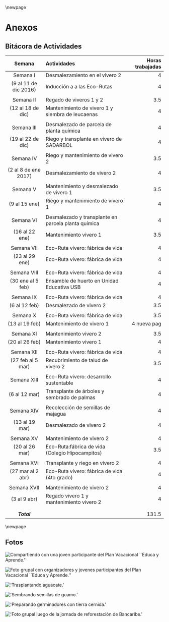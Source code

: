 \newpage

# Anexos

## Bitácora de Actividades

|        Semana        | Actividades                                           | Horas trabajadas |
|:--------------------:|:------------------------------------------------------|-----------------:|
| Semana I             | Desmalezamiento en el vivero 2                        | 4                |
| (9 al 11 de dic 2016)| Inducción a a las Eco-Rutas                           | 4                |
|                      |                                                       |                  |
| Semana II            | Regado de viveros 1 y 2                               | 3.5              |
| (12 al 18 de dic)    | Mantenimiento de vivero 1 y siembra de leucaenas      | 4                |
|                      |                                                       |                  |
| Semana III           | Desmalezado de parcela de planta química              | 4                |
| (19 al 22 de dic)    | Riego y transplante en vivero de SADARBOL             | 4                |
|                      |                                                       |                  |
| Semana IV            | Riego y mantenimiento de vivero 2                     | 3.5              |
| (2 al 8 de ene 2017) | Desmalezamiento de vivero 2                           | 4                |
|                      |                                                       |                  |
| Semana V             | Mantenimiento y desmalezado de vivero 1               | 3.5              |
| (9 al 15 ene)        | Riego y mantenimiento de vivero 1                     | 4                |
|                      |                                                       |                  |
| Semana VI            | Desmalezado y transplante en parcela planta química   | 4                |
| (16 al 22 ene)       | Mantenimiento vivero 1                                | 3.5              |
|                      |                                                       |                  |
| Semana VII           | Eco-Ruta vivero: fábrica de vida                      | 4                |
| (23 al 29 ene)       | Eco-Ruta vivero: fábrica de vida                      | 4                |
|                      |                                                       |                  |
| Semana VIII          | Eco-Ruta vivero: fábrica de vida                      | 4                |
| (30 ene al 5 feb)    | Ensamble de huerto en Unidad Educativa USB            | 4                |
|                      |                                                       |                  |
| Semana IX            | Eco-Ruta vivero: fábrica de vida                      | 4                |
| (6 al 12 feb)        | Desmalezado de vivero 2                               | 3.5              |
|                      |                                                       |                  |
| Semana X             | Eco-Ruta vivero: fábrica de vida                      | 3.5              |
| (13 al 19 feb)       | Mantenimiento de vivero 1                             | 4  nueva pag     |
|                      |                                                       |                  |
| Semana XI            | Mantenimiento vivero 2                                | 3.5              |
| (20 al 26 feb)       | Mantenimiento vivero 1                                | 4                |
|                      |                                                       |                  |
| Semana XII           | Eco-Ruta vivero: fábrica de vida                      | 4                |
| (27 feb al 5 mar)    | Recubrimiento de talud de vivero 2                    | 3.5              |
|                      |                                                       |                  |
| Semana XIII          | Eco-Ruta vivero: desarrollo sustentable               | 4                |
| (6 al 12 mar)        | Transplante de árboles y sembrado de palmas           | 4                |
|                      |                                                       |                  |
| Semana XIV           | Recolección de semillas de majagua                    | 4                |
| (13 al 19 mar)       | Desmalezado de vivero 2                               | 4                |
|                      |                                                       |                  |
| Semana XV            | Mantenimiento de vivero 2                             | 4                |
| (20 al 26 mar)       | Eco-Ruta:fábrica de vida (Colegio Hipocampitos)       | 3.5              |
|                      |                                                       |                  |
| Semana XVI           | Transplante y riego en vivero 2                       | 4                |
| (27 mar al 2 abr)    | Eco-Ruta vivero: fábrica de vida (4to grado)          | 4                |
|                      |                                                       |                  |
| Semana XVII          | Mantenimiento de vivero 2                             | 4                |
| (3 al 9 abr)         | Regado vivero 1 y mantenimiento vivero 2              | 4                |
|                      |                                                       |                  |
|                      |                                                       |                  |
| ***Total***          |                                                       |  131.5           |

\newpage

## Fotos

![Compartiendo con una joven participante del Plan Vacacional ``Educa y Aprende.''](img/nina.jpg "")

![Foto grupal con organizadores y jovenes participantes del Plan Vacacional ``Educa y Aprende.''](img/ninos.jpg "")

!['Trasplantando aguacate.'](img/trasplantar.jpg "")

!['Sembrando semillas de guamo.'](img/sembrar.jpg "")

!['Preparando germinadores con tierra cernida.'](img/materos.jpg "")

!['Foto grupal luego de la jornada de reforestación de Bancaribe.'](img/grupal.jpg "")


